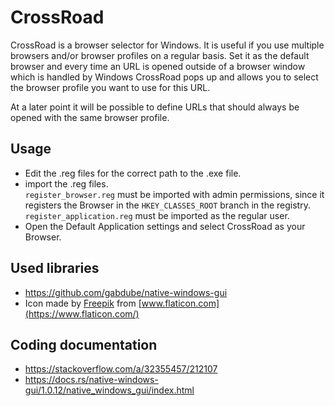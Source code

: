 # CrossRoad

CrossRoad is a browser selector for Windows. It is useful if you use multiple browsers and/or browser profiles on a regular basis. Set it as the default browser and every time an URL is opened outside of a browser window which is handled by Windows CrossRoad pops up and allows you to select the browser profile you want to use for this URL.

At a later point it will be possible to define URLs that should always be opened with the same browser profile.

## Usage

- Edit the .reg files for the correct path to the .exe file.
- import the .reg files.  
`register_browser.reg` must be imported with admin permissions, since it registers the Browser in the `HKEY_CLASSES_ROOT` branch in the registry.  
`register_application.reg` must be imported as the regular user.
- Open the Default Application settings and select CrossRoad as your Browser.

## Used libraries

- https://github.com/gabdube/native-windows-gui
- Icon made by [Freepik](https://www.freepik.com) from [www.flaticon.com](https://www.flaticon.com/)

## Coding documentation

- https://stackoverflow.com/a/32355457/212107
- https://docs.rs/native-windows-gui/1.0.12/native_windows_gui/index.html
